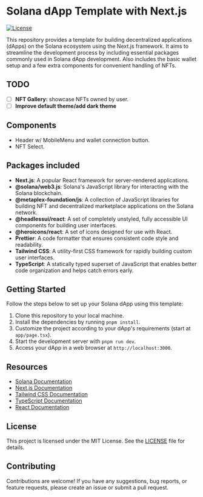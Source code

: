 # Solana dApp Template with Next.js

[![License](https://img.shields.io/badge/License-MIT-blue.svg)](https://opensource.org/licenses/MIT)

This repository provides a template for building decentralized applications (dApps) on the Solana ecosystem using the Next.js framework. It aims to streamline the development process by including essential packages commonly used in Solana dApp development. Also includes the basic wallet setup and a few extra components for convenient handling of NFTs.

## TODO
- [ ] **NFT Gallery:** showcase NFTs owned by user.
- [ ] **Improve default theme/add dark theme**

## Components

- Header w/ MobileMenu and wallet connection button.
- NFT Select.

## Packages included

- **Next.js**: A popular React framework for server-rendered applications.
- **@solana/web3.js**: Solana's JavaScript library for interacting with the Solana blockchain.
- **@metaplex-foundation/js**: A collection of JavaScript libraries for building NFT and decentralized marketplace applications on the Solana network.
- **@headlessui/react**: A set of completely unstyled, fully accessible UI components for building user interfaces.
- **@heroicons/react**: A set of icons designed for use with React.
- **Prettier**: A code formatter that ensures consistent code style and readability.
- **Tailwind CSS**: A utility-first CSS framework for rapidly building custom user interfaces.
- **TypeScript**: A statically typed superset of JavaScript that enables better code organization and helps catch errors early.

## Getting Started

Follow the steps below to set up your Solana dApp using this template:

1. Clone this repository to your local machine.
2. Install the dependencies by running `pnpm install`.
3. Customize the project according to your dApp's requirements (start at `app/page.tsx`).
4. Start the development server with `pnpm run dev`.
5. Access your dApp in a web browser at `http://localhost:3000`.

## Resources

- [Solana Documentation](https://docs.solana.com/)
- [Next.js Documentation](https://nextjs.org/docs)
- [Tailwind CSS Documentation](https://tailwindcss.com/docs)
- [TypeScript Documentation](https://www.typescriptlang.org/docs)
- [React Documentation](https://reactjs.org/docs)

## License

This project is licensed under the MIT License. See the [LICENSE](LICENSE) file for details.

## Contributing

Contributions are welcome! If you have any suggestions, bug reports, or feature requests, please create an issue or submit a pull request.
